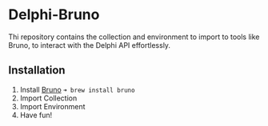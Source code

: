 # Delphi-Bruno
Thi repository contains the collection and environment to import to tools like Bruno, to interact with the Delphi API effortlessly.
## Installation
1. Install [Bruno](https://docs.usebruno.com/) `➜ brew install bruno`
2. Import Collection
3. Import Environment
4. Have fun!